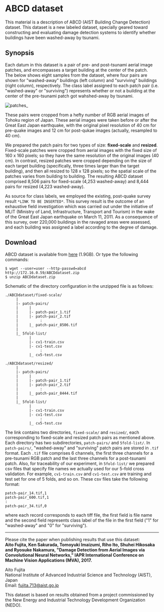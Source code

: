 # ABCD dataset

This material is a description of ABCD (AIST Building Change Detection) dataset.
This dataset is a new labeled dataset, specially geared toward constructing and evaluating damage detection systems to identify whether buildings have been washed-away by tsunami.


## Synopsis
Each datum in this dataset is a pair of pre- and post-tsunami aerial image patches, and encompasses a target building at the center of the patch.   
The below shows eight samples from the dataset, where four pairs are shown for "washed-away" buildings (left column) and "surviving" buildings (right column), respectively. The class label assigned to each patch pair (i.e. "washed-away" or "surviving") represents whether or not a building at the center of the pre-tsunami patch got wahshed-away by tsunami. 

![patches_](https://user-images.githubusercontent.com/13417696/27384118-b5539e1e-56c8-11e7-9c0c-7d06b899763f.png)

These pairs were cropped from a hefty number of RGB aerial images of Tohoku region of Japan. These aerial images were taken before or after the Great East Japan earthquake, with the original pixel resolution of 40 cm for pre-quake images and 12 cm for post-qukae images (actually, resampled to 40 cm).

We prepared the patch pairs for two types of size: **fixed-scale** and **resized**. Fixed-scale patches were cropped from aerial images with the fixed size of 160 x 160 pixels; so they have the same resolution of the original images (40 cm). In contrast, resized patches  were cropped depending on the size of each target building (specifically, three times larger than the target building), and then all resized to 128 x 128 pixels; so the spatial scale of the patches varies from building to building.
The resulting ABCD dataset comprised 8,506 pairs for fixed-scale (4,253 washed-away) and 8,444 pairs for resized (4,223 washed-away). 

As source for class labels, we employed the existing, post-quake survey result `*LINK TO BE INSERTED*`. This survey result is the outcome of an exhaustive
field investigation which was carried out under the initiative of MLIT (Ministry of Land, Infrastructure, Transport and Tourism) in the wake of the Great East Japan earthquake on March 11, 2011. As a consequence of this survey, over 220,000 buildings in the ravaged areas were assessed, and each building was assigned a label according to the degree of damage.



## Download

ABCD dataset is available from [here](http://172.16.0.59/ABCDdataset.zip) (1.9GB).
Or type the following commands:
```
$ wget --user=user --http-passwd=abcd http://172.16.0.59/ABCDdataset.zip
$ unzip ABCDdataset.zip
```


Schematic of the directory configuration in the unzipped file is as follows:
```
./ABCDdataset/fixed-scale/
     |
     |- patch-pairs/
     |     |
     |     |- patch-pair_1.tif
     |     |- patch-pair_2.tif
     |          :
     |     |_ patch-pair_8506.tif
     |
     |_ 5fold-list/
           |
           |- cv1-train.csv
           |- cv1-test.csv
                :
           |_ cv5-test.csv

./ABCDdataset/resized/
     |
     |- patch-pairs/
     |     |
     |     |- patch-pair_1.tif
     |     |- patch-pair_2.tif
     |          :
     |     |_ patch-pair_8444.tif
     |
     |_ 5fold-list/
           |
           |- cv1-train.csv
           |- cv1-test.csv
                :
           |_ cv5-test.csv

```
The link contains two directories, `fixed-scale/` and `resized/`, each corresponding to fixed-scale and resized patch pairs as mentioned above. Each directory has two subdirectories, `patch-pairs/` and `5fold-list/`. In `patch-pairs/`, "washed-away" and "surviving" patch pairs are stored in `.tif` format. Each `.tif` file comprises 6 channels, the first three channels for a pre-tsunami RGB patch and the last three channels for a post-tsunami patch. Also, for traceability of our experiment, in `5fold-list/` we prepared csv files that specify file names we actually used for our 5-fold cross validation. For example, `cv1-train.csv` and `cv1-test.csv` are training and test set for one of 5 folds, and so on. These csv files take the following format:

```
patch-pair_14.tif,1
patch-pair_600.tif,1
:
patch-pair_34.tif,0
```
where each record corresponds to each tiff file, the first field is file name and the second field represents class label of the file in the first field ("1" for "washed-away" and "0" for "surviving").


---
Please cite the paper when publishing results that use this dataset:  
**Aito Fujita, Ken Sakurada, Tomoyuki Imaizumi, Riho Ito, Shuhei Hikosaka and Ryosuke Nakamura, "Damage Detection from Aerial Images
via Convolutional Neural Networks," IAPR International Conference on Machine Vision Applications (MVA), 2017.**

Aito Fujita  
National Institute of Advanced Industrial Science and Technology (AIST), Japan  
Email: fujita.713@aist.go.jp  

This dataset is based on results obtained from a project commissioned by the New Energy and Industrial Technology Development Organization (NEDO).
